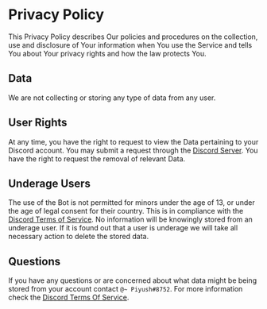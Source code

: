 # Privacy Policy

This Privacy Policy describes Our policies and procedures on the collection, use and disclosure of Your information when You use the Service and tells You about Your privacy rights and how the law protects You.

## Data
We are not collecting or storing any type of data from any user.

## User Rights

At any time, you have the right to request to view the Data pertaining to your Discord account. You may submit a request through the [Discord Server](https://discord.gg/RktcjTFdba). You have the right to request the removal of relevant Data.

## Underage Users

The use of the Bot is not permitted for minors under the age of 13, or under the age of legal consent for their country. This is in compliance with the [Discord Terms of Service](https://discord.com/terms). No information will be knowingly stored from an underage user. If it is found out that a user is underage we will take all necessary action to delete the stored data.

## Questions

If you have any questions or are concerned about what data might be being stored from your account contact `@~ Piyush#8752`. For more information check the [Discord Terms Of Service](https://discord.com/terms).
